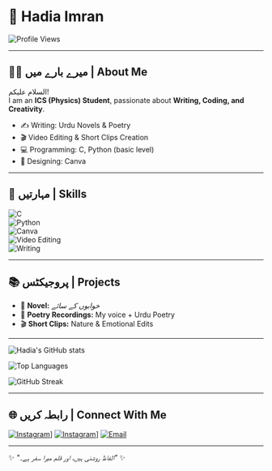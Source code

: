 # 🌸 Hadia Imran  

![Profile Views](https://komarev.com/ghpvc/?username="lovelysnow415-sketch"&color=ff69b4)

---

## 👩‍🎓 میرے بارے میں | About Me  
السلام علیکم!  
I am an **ICS (Physics) Student**, passionate about **Writing, Coding, and Creativity**.  
- ✍️ Writing: Urdu Novels & Poetry  
- 🎬 Video Editing & Short Clips Creation  
- 💻 Programming: C, Python (basic level)  
- 🎨 Designing: Canva  

---

## 🚀 مہارتیں | Skills  

![C](https://img.shields.io/badge/Language-C-blue)  
![Python](https://img.shields.io/badge/Language-Python-yellow)  
![Canva](https://img.shields.io/badge/Design-Canva-purple)  
![Video Editing](https://img.shields.io/badge/Editing-Video%20Editing-red)  
![Writing](https://img.shields.io/badge/Writing-Urdu%20Content%20&%20Novels-green)  

---

## 📚 پروجیکٹس | Projects  

- 📖 **Novel:** *خوابوں کے سائے*  
- 🎤 **Poetry Recordings:** My voice + Urdu Poetry  
- 🎬 **Short Clips:** Nature & Emotional Edits  

---

![Hadia's GitHub stats](https://github-readme-stats.vercel.app/api?username=lovelysnow415-sketch&show_icons=true&theme=rose_pine)  

![Top Languages](https://github-readme-stats.vercel.app/api/top-langs/?username=lovelysnow415-sketch&layout=compact&theme=rose_pine)  

![GitHub Streak](https://github-readme-streak-stats.herokuapp.com/?user=lovelysnow415-sketch&theme=rose_pine)  

---

## 🌐 رابطہ کریں | Connect With Me  

[![Instagram](https://img.shields.io/badge/Instagram-%40YourID-pink?logo=instagram)]([https://instagram.com/the_art_of_l_i_f_e/)]
[![Instagram](https://img.shields.io/badge/Instagram-%40YourID-pink?logo=instagram)](/](https://www.instagram.com/h_adia_offical/))]
[![Email](https://img.shields.io/badge/Email-YourEmail-blue?logo=gmail)](mailto:your-email@lovelysnow415.com)  

---

✨ *"الفاظ روشنی ہیں، اور قلم میرا سفر ہے۔"* ✨  
